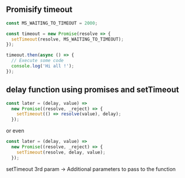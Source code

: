 ## Promisify timeout

```javascript
const MS_WAITING_TO_TIMEOUT = 2000;

const timeout = new Promise(resolve => {
  setTimeout(resolve, MS_WAITING_TO_TIMEOUT);
});

timeout.then(async () => {
  // Execute some code
  console.log('Hi all !');
});
```

## delay function using promises and setTimeout

```javascript
const later = (delay, value) =>
  new Promise((resolve, _reject) => {
    setTimeout(() => resolve(value), delay);
  });
```

or even

```javascript
const later = (delay, value) =>
  new Promise((resolve, _reject) => {
    setTimeout(resolve, delay, value);
  });
```

setTimeout 3rd param -> Additional parameters to pass to the function
